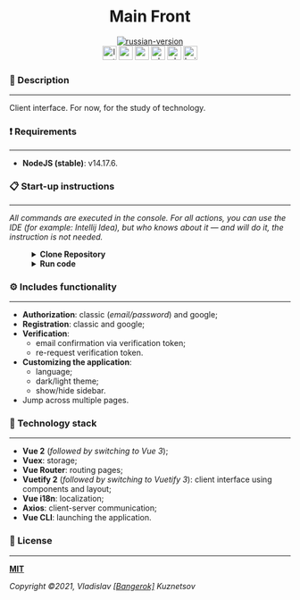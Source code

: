 <!--suppress HtmlDeprecatedAttribute -->
<div align="center">
    <h1>Main Front</h1>
</div>

<div align="center">
    <a href="https://github.com/NinjaEnterprise/SearchLibrary/blob/master/docs/translations/README_RU.md">
        <img alt="russian-version" src="https://raw.githubusercontent.com/NinjaEnterprise/SearchLibrary/master/assets/languages/russian.png"/>
    </a>
</div>

<div align="center">
    <img src="https://img.shields.io/github/last-commit/NinjaEnterprise/MainFront" height="25" alt="last-commit" />
    <img src="https://tokei.rs/b1/github/NinjaEnterprise/MainFront?category=code" height="25" alt="code-lines" />
    <img src="https://sonarcloud.io/api/project_badges/measure?project=NinjaEnterprise_MainFront&metric=coverage" height="25" alt="sonar-cloud-bugs" />
    <img src="https://github.com/NinjaEnterprise/MainFront/actions/workflows/check-style.yml/badge.svg" height="25" alt="checking-style" />
    <img src="https://github.com/NinjaEnterprise/MainFront/actions/workflows/sonar.yml/badge.svg" height="25" alt="checking-sonar" />
    <img src="https://github.com/NinjaEnterprise/MainFront/actions/workflows/build.yml/badge.svg" height="25" alt="build" />
</div>

### 📖 Description
___

Client interface. For now, for the study of technology.

### ❗ Requirements
___

- **NodeJS (stable)**: v14.17.6.

### 📋 Start-up instructions
___

*All commands are executed in the console. For all actions, you can use the IDE (for example: Intellij Idea), but who
knows about it — and will do it, the instruction is not needed.*
<details style="margin-left: 40px">
   <summary><b>Clone Repository</b></summary>
   <ol>
      <li>Create a folder: <code>mkdir GitProjects</code> (the folder name can be anything, but you will need to 
      continue to use only it);</li>
      <li>Go to the folder: <code>cd GitProjects</code>;</li>
      <li>Cloning a repository: <code>git clone https://github.com/NinjaEnterprise/MainFront.git</code>;</li>
      <li>Go to the folder: <code>cd MainFront</code>.</li>
      <li>Complete.</li>
   </ol>
</details>

<details style="margin-left: 40px">	
   <summary><b>Run code</b></summary>
   <ol>
      <li>Install all dependencies: `npm install`;</li>
      <li>Started application: `npm run serve`;</li>
      <li>Vue application will start here — `http://localhost:3000` (_3000 — default port_).</li>
   </ol>
</details>

### ⚙️ Includes functionality
___

- **Authorization**: classic (_email/password_) and google;
- **Registration**: classic and google;
- **Verification**: 
  - email confirmation via verification token;
  - re-request verification token.
- **Customizing the application**:
  - language;
  - dark/light theme;
  - show/hide sidebar.
- Jump across multiple pages.

### 🔨 Technology stack
___

- **Vue 2** (_followed by switching to Vue 3_);
- **Vuex**: storage;
- **Vue Router**: routing pages;
- **Vuetify 2** (_followed by switching to Vuetify 3_): client interface using components and layout;
- **Vue i18n**: localization;
- **Axios**: client-server communication;
- **Vue CLI**: launching the application.

### 🎫 License
___

**[MIT](https://github.com/NinjaEnterprise/MainFront/blob/master/LICENSE)**

_Copyright ©2021, Vladislav [[Bangerok]](https://github.com/Bangerok) Kuznetsov_